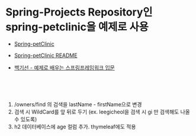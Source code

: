 # Spring-Projects Repository인 spring-petclinic을 예제로 사용

- [Spring-petClinic](https://github.com/spring-projects/spring-petclinic)

- [Spring-petClinic README](https://github.com/LeeGiCheol/spring-project-spring-petclinic/blob/main/spring-readme.md)
- [백기선 - 예제로 배우는 스프링프레임워크 입문](https://www.youtube.com/watch?v=HACQV_koAIU&list=PLfI752FpVCS8_5t29DWnsrL9NudvKDAKY)
<br>
<br>
<br>

1. /owners/find 의 검색을 lastName - firstName으로 변경
2. 검색 시 WildCard를 앞 뒤로 두기 (ex. leegicheol을 검색 시 gi 만 검색해도 나올 수 있도록)
3. h2 데이터베이스에 age 컬럼 추가. thymeleaf에도 적용
